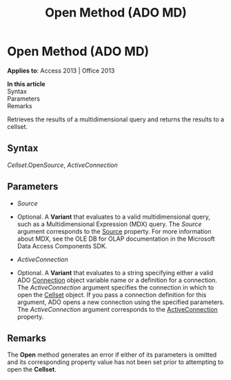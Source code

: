 ﻿---
title: Open Method (ADO MD)
TOCTitle: Open Method (ADO MD)
ms:assetid: 12395ff6-fe07-325a-2b69-007aa0b11ee6
ms:mtpsurl: https://msdn.microsoft.com/en-us/library/JJ248894(v=office.15)
ms:contentKeyID: 48543335
ms.date: 09/18/2015
mtps_version: v=office.15
---

# Open Method (ADO MD)


**Applies to**: Access 2013 | Office 2013

**In this article**  
Syntax  
Parameters  
Remarks  

Retrieves the results of a multidimensional query and returns the results to a cellset.

## Syntax

*Cellset*.Open*Source*, *ActiveConnection*

## Parameters

  - *Source*

  - Optional. A **Variant** that evaluates to a valid multidimensional query, such as a Multidimensional Expression (MDX) query. The *Source* argument corresponds to the [Source](source-property-ado-md.md) property. For more information about MDX, see the OLE DB for OLAP documentation in the Microsoft Data Access Components SDK.

  - *ActiveConnection*

  - Optional. A **Variant** that evaluates to a string specifying either a valid ADO [Connection](connection-object-ado.md) object variable name or a definition for a connection. The *ActiveConnection* argument specifies the connection in which to open the [Cellset](cellset-object-ado-md.md) object. If you pass a connection definition for this argument, ADO opens a new connection using the specified parameters. The *ActiveConnection* argument corresponds to the [ActiveConnection](activeconnection-property-ado-md.md) property.

## Remarks

The **Open** method generates an error if either of its parameters is omitted and its corresponding property value has not been set prior to attempting to open the **Cellset**.

